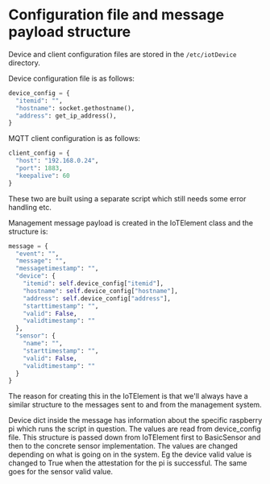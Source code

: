 # Configuration file and message payload structure

Device and client configuration files are stored in the `/etc/iotDevice` directory.

Device configuration file is as follows:

```python
device_config = {
  "itemid": "",
  "hostname": socket.gethostname(),
  "address": get_ip_address(),
}
```

MQTT client configuration is as follows:

```python
client_config = {
  "host": "192.168.0.24",
  "port": 1883,
  "keepalive": 60
}
```

These two are built using a separate script which still needs some error handling etc.

Management message payload is created in the IoTElement class and the structure is:

```python
message = {
  "event": "",
  "message": "",
  "messagetimestamp": "",
  "device": {
    "itemid": self.device_config["itemid"],
    "hostname": self.device_config["hostname"],
    "address": self.device_config["address"],
    "starttimestamp": "",
    "valid": False,
    "validtimestamp": ""
  },
  "sensor": {
    "name": "",
    "starttimestamp": "",
    "valid": False,
    "validtimestamp": ""
  }
}
```

The reason for creating this in the IoTElement is that we'll always have a similar structure to the messages sent to and from the management system.

Device dict inside the message has information about the specific raspberry pi which runs the script in question. The values are read from device_config file. This structure is passed down from IoTElement first to BasicSensor and then to the concrete sensor implementation. The values are changed depending on what is going on in the system. Eg the device valid value is changed to True when the attestation for the pi is successful. The same goes for the sensor valid value.